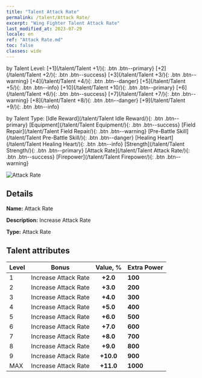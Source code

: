 ```yaml
---
title: "Talent Attack Rate"
permalink: /talent/Attack Rate/
excerpt: "Wing Fighter Talent Attack Rate"
last_modified_at: 2023-07-29
locale: en
ref: "Attack Rate.md"
toc: false
classes: wide
---
```




  by Talent Level:  [+1](/talent/Talent +1/){: .btn .btn--primary}   [+2](/talent/Talent +2/){: .btn .btn--success}   [+3](/talent/Talent +3/){: .btn .btn--warning}   [+4](/talent/Talent +4/){: .btn .btn--danger}   [+5](/talent/Talent +5/){: .btn .btn--info}   [+10](/talent/Talent +10/){: .btn .btn--primary}   [+6](/talent/Talent +6/){: .btn .btn--success}   [+7](/talent/Talent +7/){: .btn .btn--warning}   [+8](/talent/Talent +8/){: .btn .btn--danger}   [+9](/talent/Talent +9/){: .btn .btn--info} 

  by Talent Type:  [Idle Reward](/talent/Talent Idle Reward/){: .btn .btn--primary}   [Equipment](/talent/Talent Equipment/){: .btn .btn--success}   [Field Repair](/talent/Talent Field Repair/){: .btn .btn--warning}   [Pre-Battle Skill](/talent/Talent Pre-Battle Skill/){: .btn .btn--danger}   [Healing Heart](/talent/Talent Healing Heart/){: .btn .btn--info}   [Strength](/talent/Talent Strength/){: .btn .btn--primary}   [Attack Rate](/talent/Talent Attack Rate/){: .btn .btn--success}   [Firepower](/talent/Talent Firepower/){: .btn .btn--warning} 

 ![Attack Rate](/images/talent/Talent_4.png)

## Details

 **Name:** Attack Rate 

 **Description:** Increase Attack Rate 

 **Type:** Attack Rate 

## Talent attributes

  |  Level |     Bonus     |   Value, %   | Extra Power |
  |:-------|:-------------:|:---------:|:---------|
  | 1  | Increase Attack Rate  | **+2.0**  | **100** |
  | 2  | Increase Attack Rate  | **+3.0**  | **200** |
  | 3  | Increase Attack Rate  | **+4.0**  | **300** |
  | 4  | Increase Attack Rate  | **+5.0**  | **400** |
  | 5  | Increase Attack Rate  | **+6.0**  | **500** |
  | 6  | Increase Attack Rate  | **+7.0**  | **600** |
  | 7  | Increase Attack Rate  | **+8.0**  | **700** |
  | 8  | Increase Attack Rate  | **+9.0**  | **800** |
  | 9  | Increase Attack Rate  | **+10.0**  | **900** |
  | MAX  | Increase Attack Rate  | **+11.0**  | **1000** |

